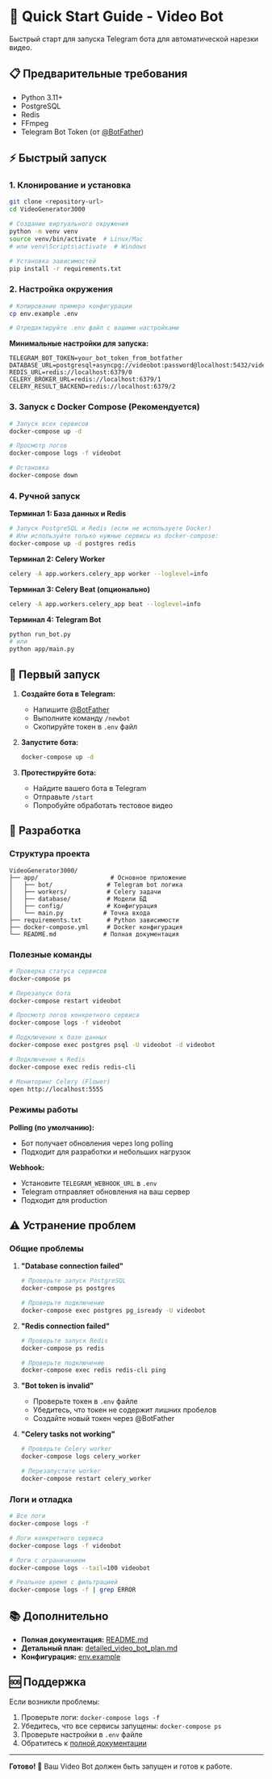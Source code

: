 # 🚀 Quick Start Guide - Video Bot

Быстрый старт для запуска Telegram бота для автоматической нарезки видео.

## 📋 Предварительные требования

- Python 3.11+
- PostgreSQL
- Redis
- FFmpeg
- Telegram Bot Token (от [@BotFather](https://t.me/botfather))

## ⚡ Быстрый запуск

### 1. Клонирование и установка

```bash
git clone <repository-url>
cd VideoGenerator3000

# Создание виртуального окружения
python -m venv venv
source venv/bin/activate  # Linux/Mac
# или venv\Scripts\activate  # Windows

# Установка зависимостей
pip install -r requirements.txt
```

### 2. Настройка окружения

```bash
# Копирование примера конфигурации
cp env.example .env

# Отредактируйте .env файл с вашими настройками
```

**Минимальные настройки для запуска:**
```env
TELEGRAM_BOT_TOKEN=your_bot_token_from_botfather
DATABASE_URL=postgresql+asyncpg://videobot:password@localhost:5432/videobot
REDIS_URL=redis://localhost:6379/0
CELERY_BROKER_URL=redis://localhost:6379/1
CELERY_RESULT_BACKEND=redis://localhost:6379/2
```

### 3. Запуск с Docker Compose (Рекомендуется)

```bash
# Запуск всех сервисов
docker-compose up -d

# Просмотр логов
docker-compose logs -f videobot

# Остановка
docker-compose down
```

### 4. Ручной запуск

**Терминал 1: База данных и Redis**
```bash
# Запуск PostgreSQL и Redis (если не используете Docker)
# Или используйте только нужные сервисы из docker-compose:
docker-compose up -d postgres redis
```

**Терминал 2: Celery Worker**
```bash
celery -A app.workers.celery_app worker --loglevel=info
```

**Терминал 3: Celery Beat (опционально)**
```bash
celery -A app.workers.celery_app beat --loglevel=info
```

**Терминал 4: Telegram Bot**
```bash
python run_bot.py
# или
python app/main.py
```

## 🎯 Первый запуск

1. **Создайте бота в Telegram:**
   - Напишите [@BotFather](https://t.me/botfather)
   - Выполните команду `/newbot`
   - Скопируйте токен в `.env` файл

2. **Запустите бота:**
   ```bash
   docker-compose up -d
   ```

3. **Протестируйте бота:**
   - Найдите вашего бота в Telegram
   - Отправьте `/start`
   - Попробуйте обработать тестовое видео

## 🔧 Разработка

### Структура проекта
```
VideoGenerator3000/
├── app/                    # Основное приложение
│   ├── bot/               # Telegram bot логика
│   ├── workers/           # Celery задачи
│   ├── database/          # Модели БД
│   ├── config/            # Конфигурация
│   └── main.py           # Точка входа
├── requirements.txt       # Python зависимости
├── docker-compose.yml     # Docker конфигурация
└── README.md             # Полная документация
```

### Полезные команды

```bash
# Проверка статуса сервисов
docker-compose ps

# Перезапуск бота
docker-compose restart videobot

# Просмотр логов конкретного сервиса
docker-compose logs -f videobot

# Подключение к базе данных
docker-compose exec postgres psql -U videobot -d videobot

# Подключение к Redis
docker-compose exec redis redis-cli

# Мониторинг Celery (Flower)
open http://localhost:5555
```

### Режимы работы

**Polling (по умолчанию):**
- Бот получает обновления через long polling
- Подходит для разработки и небольших нагрузок

**Webhook:**
- Установите `TELEGRAM_WEBHOOK_URL` в `.env`
- Telegram отправляет обновления на ваш сервер
- Подходит для production

## ⚠️ Устранение проблем

### Общие проблемы

1. **"Database connection failed"**
   ```bash
   # Проверьте запуск PostgreSQL
   docker-compose ps postgres
   
   # Проверьте подключение
   docker-compose exec postgres pg_isready -U videobot
   ```

2. **"Redis connection failed"**
   ```bash
   # Проверьте запуск Redis
   docker-compose ps redis
   
   # Проверьте подключение
   docker-compose exec redis redis-cli ping
   ```

3. **"Bot token is invalid"**
   - Проверьте токен в `.env` файле
   - Убедитесь, что токен не содержит лишних пробелов
   - Создайте новый токен через @BotFather

4. **"Celery tasks not working"**
   ```bash
   # Проверьте Celery worker
   docker-compose logs celery_worker
   
   # Перезапустите worker
   docker-compose restart celery_worker
   ```

### Логи и отладка

```bash
# Все логи
docker-compose logs -f

# Логи конкретного сервиса
docker-compose logs -f videobot

# Логи с ограничением
docker-compose logs --tail=100 videobot

# Реальное время с фильтрацией
docker-compose logs -f | grep ERROR
```

## 📚 Дополнительно

- **Полная документация:** [README.md](README.md)
- **Детальный план:** [detailed_video_bot_plan.md](detailed_video_bot_plan.md)
- **Конфигурация:** [env.example](env.example)

## 🆘 Поддержка

Если возникли проблемы:

1. Проверьте логи: `docker-compose logs -f`
2. Убедитесь, что все сервисы запущены: `docker-compose ps`
3. Проверьте настройки в `.env` файле
4. Обратитесь к [полной документации](README.md)

---

**Готово! 🎉** Ваш Video Bot должен быть запущен и готов к работе. 